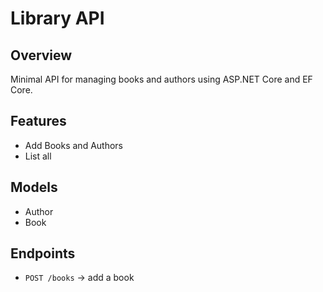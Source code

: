 # Library API

## Overview
Minimal API for managing books and authors using ASP.NET Core and EF Core.

## Features
- Add Books and Authors
- List all

## Models
- Author
- Book

## Endpoints
- `POST /books` -> add a book

